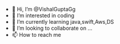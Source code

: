 - 👋 Hi, I’m @VishalGuptaGg
- 👀 I’m interested in coding
- 🌱 I’m currently learning java,swift,Aws,DS 
- 💞️ I’m looking to collaborate on ...
- 📫 How to reach me  

<!---
VishalGuptaGg/VishalGuptaGg is a ✨ special ✨ repository because its `README.md` (this file) appears on your GitHub profile.
You can click the Preview link to take a look at your changes.
--->
